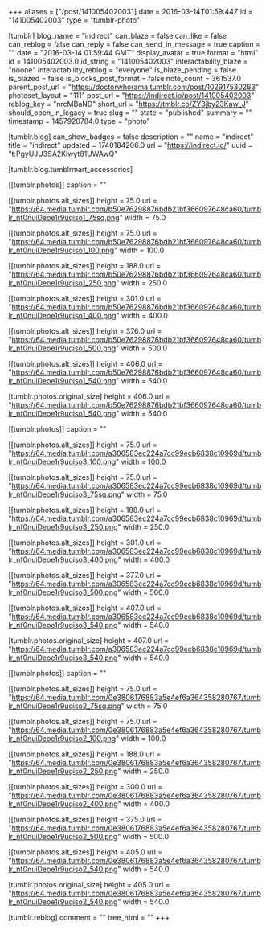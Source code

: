 +++
aliases = ["/post/141005402003"]
date = 2016-03-14T01:59:44Z
id = "141005402003"
type = "tumblr-photo"

[tumblr]
blog_name = "indirect"
can_blaze = false
can_like = false
can_reblog = false
can_reply = false
can_send_in_message = true
caption = ""
date = "2016-03-14 01:59:44 GMT"
display_avatar = true
format = "html"
id = 141005402003.0
id_string = "141005402003"
interactability_blaze = "noone"
interactability_reblog = "everyone"
is_blaze_pending = false
is_blazed = false
is_blocks_post_format = false
note_count = 361537.0
parent_post_url = "https://doctorwhorama.tumblr.com/post/102917530263"
photoset_layout = "111"
post_url = "https://indirect.io/post/141005402003"
reblog_key = "nrcMBaND"
short_url = "https://tmblr.co/ZY3jby23Kaw_J"
should_open_in_legacy = true
slug = ""
state = "published"
summary = ""
timestamp = 1457920784.0
type = "photo"

[tumblr.blog]
can_show_badges = false
description = ""
name = "indirect"
title = "indirect"
updated = 1740184206.0
url = "https://indirect.io/"
uuid = "t:PgyUJU3SA2Klwyt81UWAwQ"

[tumblr.blog.tumblrmart_accessories]

[[tumblr.photos]]
caption = ""

[[tumblr.photos.alt_sizes]]
height = 75.0
url = "https://64.media.tumblr.com/b50e76298876bdb21bf366097648ca60/tumblr_nf0nuiDeoe1r9uqiso1_75sq.png"
width = 75.0

[[tumblr.photos.alt_sizes]]
height = 75.0
url = "https://64.media.tumblr.com/b50e76298876bdb21bf366097648ca60/tumblr_nf0nuiDeoe1r9uqiso1_100.png"
width = 100.0

[[tumblr.photos.alt_sizes]]
height = 188.0
url = "https://64.media.tumblr.com/b50e76298876bdb21bf366097648ca60/tumblr_nf0nuiDeoe1r9uqiso1_250.png"
width = 250.0

[[tumblr.photos.alt_sizes]]
height = 301.0
url = "https://64.media.tumblr.com/b50e76298876bdb21bf366097648ca60/tumblr_nf0nuiDeoe1r9uqiso1_400.png"
width = 400.0

[[tumblr.photos.alt_sizes]]
height = 376.0
url = "https://64.media.tumblr.com/b50e76298876bdb21bf366097648ca60/tumblr_nf0nuiDeoe1r9uqiso1_500.png"
width = 500.0

[[tumblr.photos.alt_sizes]]
height = 406.0
url = "https://64.media.tumblr.com/b50e76298876bdb21bf366097648ca60/tumblr_nf0nuiDeoe1r9uqiso1_540.png"
width = 540.0

[tumblr.photos.original_size]
height = 406.0
url = "https://64.media.tumblr.com/b50e76298876bdb21bf366097648ca60/tumblr_nf0nuiDeoe1r9uqiso1_540.png"
width = 540.0

[[tumblr.photos]]
caption = ""

[[tumblr.photos.alt_sizes]]
height = 75.0
url = "https://64.media.tumblr.com/a306583ec224a7cc99ecb6838c10969d/tumblr_nf0nuiDeoe1r9uqiso3_100.png"
width = 100.0

[[tumblr.photos.alt_sizes]]
height = 75.0
url = "https://64.media.tumblr.com/a306583ec224a7cc99ecb6838c10969d/tumblr_nf0nuiDeoe1r9uqiso3_75sq.png"
width = 75.0

[[tumblr.photos.alt_sizes]]
height = 188.0
url = "https://64.media.tumblr.com/a306583ec224a7cc99ecb6838c10969d/tumblr_nf0nuiDeoe1r9uqiso3_250.png"
width = 250.0

[[tumblr.photos.alt_sizes]]
height = 301.0
url = "https://64.media.tumblr.com/a306583ec224a7cc99ecb6838c10969d/tumblr_nf0nuiDeoe1r9uqiso3_400.png"
width = 400.0

[[tumblr.photos.alt_sizes]]
height = 377.0
url = "https://64.media.tumblr.com/a306583ec224a7cc99ecb6838c10969d/tumblr_nf0nuiDeoe1r9uqiso3_500.png"
width = 500.0

[[tumblr.photos.alt_sizes]]
height = 407.0
url = "https://64.media.tumblr.com/a306583ec224a7cc99ecb6838c10969d/tumblr_nf0nuiDeoe1r9uqiso3_540.png"
width = 540.0

[tumblr.photos.original_size]
height = 407.0
url = "https://64.media.tumblr.com/a306583ec224a7cc99ecb6838c10969d/tumblr_nf0nuiDeoe1r9uqiso3_540.png"
width = 540.0

[[tumblr.photos]]
caption = ""

[[tumblr.photos.alt_sizes]]
height = 75.0
url = "https://64.media.tumblr.com/0e3806176883a5e4ef6a364358280767/tumblr_nf0nuiDeoe1r9uqiso2_75sq.png"
width = 75.0

[[tumblr.photos.alt_sizes]]
height = 75.0
url = "https://64.media.tumblr.com/0e3806176883a5e4ef6a364358280767/tumblr_nf0nuiDeoe1r9uqiso2_100.png"
width = 100.0

[[tumblr.photos.alt_sizes]]
height = 188.0
url = "https://64.media.tumblr.com/0e3806176883a5e4ef6a364358280767/tumblr_nf0nuiDeoe1r9uqiso2_250.png"
width = 250.0

[[tumblr.photos.alt_sizes]]
height = 300.0
url = "https://64.media.tumblr.com/0e3806176883a5e4ef6a364358280767/tumblr_nf0nuiDeoe1r9uqiso2_400.png"
width = 400.0

[[tumblr.photos.alt_sizes]]
height = 375.0
url = "https://64.media.tumblr.com/0e3806176883a5e4ef6a364358280767/tumblr_nf0nuiDeoe1r9uqiso2_500.png"
width = 500.0

[[tumblr.photos.alt_sizes]]
height = 405.0
url = "https://64.media.tumblr.com/0e3806176883a5e4ef6a364358280767/tumblr_nf0nuiDeoe1r9uqiso2_540.png"
width = 540.0

[tumblr.photos.original_size]
height = 405.0
url = "https://64.media.tumblr.com/0e3806176883a5e4ef6a364358280767/tumblr_nf0nuiDeoe1r9uqiso2_540.png"
width = 540.0

[tumblr.reblog]
comment = ""
tree_html = ""
+++

